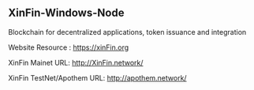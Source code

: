 ## XinFin-Windows-Node 

Blockchain for decentralized applications, token issuance and integration

Website Resource : https://xinFin.org

XinFin Mainet URL: http://XinFin.network/ 

XinFin TestNet/Apothem URL: http://apothem.network/

